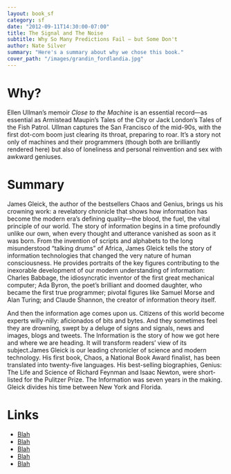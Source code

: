 ```yaml
---
layout: book_sf
category: sf
date: "2012-09-11T14:30:00-07:00"
title: The Signal and The Noise
subtitle: Why So Many Predictions Fail — but Some Don't
author: Nate Silver
summary: "Here's a summary about why we chose this book."
cover_path: "/images/grandin_fordlandia.jpg"
---
```


# Why?

Ellen Ullman’s memoir *Close to the Machine* is an essential record—as essential as Armistead Maupin’s Tales of the City or Jack London’s Tales of the Fish Patrol. Ullman captures the San Francisco of the mid-90s, with the first dot-com boom just clearing its throat, preparing to roar. It’s a story not only of machines and their programmers (though both are brilliantly rendered here) but also of loneliness and personal reinvention and sex with awkward geniuses.

# Summary

<section>
  <p>
    James Gleick, the author of the bestsellers Chaos and Genius, brings us his crowning work: a revelatory chronicle that shows how information has become the modern era’s defining quality—the blood, the fuel, the vital principle of our world. The story of information begins in a time profoundly unlike our own, when every thought and utterance vanished as soon as it was born. From the invention of scripts and alphabets to the long misunderstood “talking drums” of Africa, James Gleick tells the story of information technologies that changed the very nature of human consciousness. He provides portraits of the key figures contributing to the inexorable development of our modern understanding of information: Charles Babbage, the idiosyncratic inventor of the first great mechanical computer; Ada Byron, the poet’s brilliant and doomed daughter, who became the first true programmer; pivotal figures like Samuel Morse and Alan Turing; and Claude Shannon, the creator of information theory itself.
  </p>
  <p>
    And then the information age comes upon us. Citizens of this world become experts willy-nilly: aficionados of bits and bytes. And they sometimes feel they are drowning, swept by a deluge of signs and signals, news and images, blogs and tweets. The Information is the story of how we got here and where we are heading. It will transform readers’ view of its subject.James Gleick is our leading chronicler of science and modern technology. His first book, Chaos, a National Book Award finalist, has been translated into twenty-five languages. His best-selling biographies, Genius: The Life and Science of Richard Feynman and Isaac Newton, were short-listed for the Pulitzer Prize. The Information was seven years in the making. Gleick divides his time between New York and Florida.
  </p>
</section>

# Links

* [Blah](http://www.aresluna.org)
* [Blah](http://www.aresluna.org)
* [Blah](http://www.aresluna.org)
* [Blah](http://www.aresluna.org)
* [Blah](http://www.aresluna.org)
